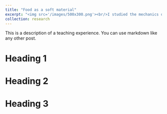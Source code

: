 ```yaml
---
title: "Food as a soft material"
excerpt: "<img src='/images/500x300.png'><br/>I studied the mechanics of dairy proteins and tissues, and designed plant-based food materials that mimic these properties."
collection: research
---
```



This is a description of a teaching experience. You can use markdown like any other post.

Heading 1
======

Heading 2
======

Heading 3
======

